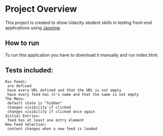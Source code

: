 # Project Overview

This project is created to show Udacity student skills in testing front-end applications using [Jasmine](http://jasmine.github.io/).

## How to run
To run this application you have to download it manually and run index.html.

## Tests included:
```
Rss Feeds:
 are defined
 have every URL defined and that the URL is not empty
 have every feed has it's name and that the name is not empty
The Menu:
 default state is "hidden"
 changes visibility if clicked
 changes visibility if clicked once again
Initial Entries:
 feed has at least one entry element
New Feed Selection:
 content changes when a new feed is loaded
 ```
